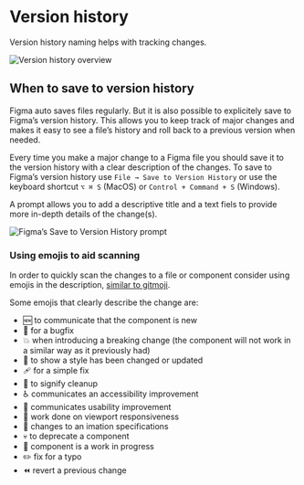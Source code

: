 # Version history

Version history naming helps with tracking changes.

![Version history overview](https://user-images.githubusercontent.com/248921/140959456-8c2699e7-8641-4fcd-a2e8-da24664ffcc1.png)

## When to save to version history

Figma auto saves files regularly. But it is also possible to explicitely save to Figma’s version history. This allows you to keep track of major changes and makes it easy to see a file’s history and roll back to a previous version when needed.

Every time you make a major change to a Figma file you should save it to the version history with a clear description of the changes. To save to Figma’s version history use `File → Save to Version History` or use the keyboard shortcut `⌥ ⌘ S` (MacOS) or `Control + Command + S` (Windows).

A prompt allows you to add a descriptive title and a text fiels to provide more in-depth details of the change(s).

![Figma’s Save to Version History prompt](https://user-images.githubusercontent.com/248921/145390374-ce719f7b-6787-469a-b1ad-a6389a0b3748.png)

### Using emojis to aid scanning

In order to quickly scan the changes to a file or component consider using emojis in the description, [similar to gitmoji](https://gitmoji.dev/).

Some emojis that clearly describe the change are:

- 🆕  to communicate that the component is new
- 🐛  for a bugfix
- 💥  when introducing a breaking change (the component will not work in a similar way as it previously had)
- 💄  to show a style has been changed or updated
- 🩹  for a simple fix
- 🧹  to signify cleanup
- ♿️  communicates an accessibility improvement
- 🚸  communicates usability improvement
- 📱  work done on viewport responsiveness
- 💫  changes to an imation specifications
- 💀  to deprecate a component
- 🚧  component is a work in progress
- ✏️  fix for a typo
- ⏪️  revert a previous change
